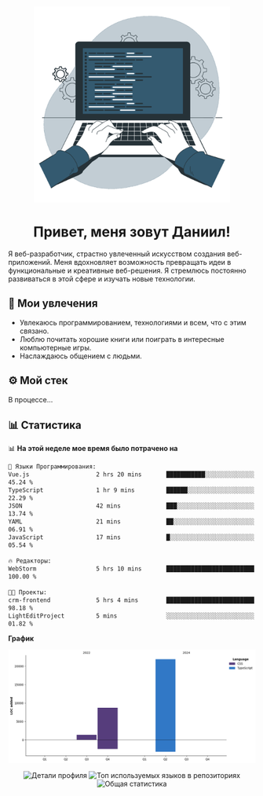 <div align="center">
  <img width="400" src="assets/main_pic.webp" alt="">
  <h1>Привет, меня зовут Даниил!</h1>
</div>

Я веб-разработчик, страстно увлеченный искусством создания веб-приложений. Меня вдохновляет возможность превращать идеи в функциональные и креативные веб-решения. Я стремлюсь постоянно развиваться в этой сфере и изучать новые технологии.

## :game_die: Мои увлечения

* Увлекаюсь программированием, технологиями и всем, что с этим связано.
* Люблю почитать хорошие книги или поиграть в интересные компьютерные игры.
* Наслаждаюсь общением с людьми.

## :gear: Мой стек

В процессе...

## :bar_chart: Статистика

<!--START_SECTION:waka-->
📊 **На этой неделе мое время было потрачено на** 

```text
💬 Языки Программирования: 
Vue.js                   2 hrs 20 mins       ███████████░░░░░░░░░░░░░░   45.24 % 
TypeScript               1 hr 9 mins         ██████░░░░░░░░░░░░░░░░░░░   22.29 % 
JSON                     42 mins             ███░░░░░░░░░░░░░░░░░░░░░░   13.74 % 
YAML                     21 mins             ██░░░░░░░░░░░░░░░░░░░░░░░   06.91 % 
JavaScript               17 mins             █░░░░░░░░░░░░░░░░░░░░░░░░   05.54 % 

🔥 Редакторы: 
WebStorm                 5 hrs 10 mins       █████████████████████████   100.00 % 

🐱‍💻 Проекты: 
crm-frontend             5 hrs 4 mins        █████████████████████████   98.18 % 
LightEditProject         5 mins              ░░░░░░░░░░░░░░░░░░░░░░░░░   01.82 % 
```

**График**

![Lines of Code chart](https://raw.githubusercontent.com/daniilgrigorev01/daniilgrigorev01/main/assets/bar_graph.png)


<!--END_SECTION:waka-->

<div align="center">
  <img src="http://github-profile-summary-cards.vercel.app/api/cards/profile-details?username=daniilgrigorev01&theme=github" alt="Детали профиля">
  <img src="http://github-profile-summary-cards.vercel.app/api/cards/repos-per-language?username=daniilgrigorev01&theme=github" alt="Топ используемых языков в репозиториях">
  <img src="http://github-profile-summary-cards.vercel.app/api/cards/stats?username=daniilgrigorev01&theme=github" alt="Общая статистика">
</div>
